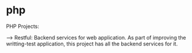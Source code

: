 # php
PHP Projects:

--> Restful: Backend services for web application. As part of improving the writting-test application, this project has all the backend services for it.
